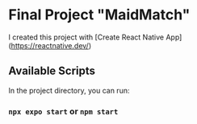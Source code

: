 # Final Project "MaidMatch"

I created this project with [Create React Native App] (https://reactnative.dev/)

## Available Scripts

In the project directory, you can run:

### `npx expo start` or `npm start`


